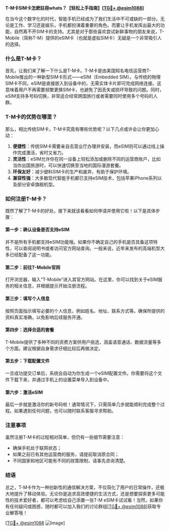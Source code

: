 **T-M卡SIM卡怎麽註冊whats？【轻松上手指南】[[TG💪+ @esim1088](https://t.me/s/esim1088)]**

在当今这个数字化的时代，智能手机已经成为了我们生活中不可或缺的一部分。无论是工作、学习还是娱乐，手机都扮演着重要的角色。而要让手机发挥出最大的功能，自然离不开SIM卡的支持。尤其是对于那些喜欢尝试新鲜事物的朋友来说，T-Mobile（简称T-M）提供的eSIM卡（也就是虚拟SIM卡）无疑是一个非常吸引人的选择。

### 什么是T-M卡？

首先，让我们来了解一下什么是T-M卡。T-M卡是由美国知名电信运营商T-Mobile推出的一种新型SIM卡形式——eSIM（Embedded SIM）。与传统的物理SIM卡不同，eSIM是直接嵌入到设备中的，无需实体卡片即可完成网络连接。这意味着用户不再需要频繁更换SIM卡，也避免了因丢失或损坏导致的问题。同时，eSIM支持多号码切换，非常适合经常跨国旅行或者需要同时使用多个号码的人群。

### T-M卡的优势在哪里？

那么，相比传统SIM卡，T-M卡究竟有哪些优势呢？以下几点或许会让你更加心动：

1. **便捷性**：传统SIM卡需要亲自去营业厅办理并安装，而eSIM则可以通过线上操作完成激活，省时又省力。
2. **灵活性**：eSIM允许你在同一设备上轻松添加或删除不同的运营商账户，比如当你出国旅游时，可以快速切换至当地的国际漫游套餐。
3. **环保友好**：减少塑料SIM卡的生产和废弃，有助于保护环境。
4. **兼容性强**：大多数现代智能手机都已支持eSIM技术，包括苹果iPhone系列以及部分安卓旗舰机型。

### 如何注册T-M卡？

既然了解了T-M卡的好处，接下来就该看看如何申请并使用它啦！以下是具体步骤：

#### 第一步：确认设备是否支持eSIM
并不是所有手机都支持eSIM功能哦。如果你不确定自己的手机是否具备这项特性，可以查阅说明书或者访问官方网站查询。一般来说，近年来发布的高端机型大多已经配备了这一功能。

#### 第二步：前往T-Mobile官网
打开浏览器，输入“T-Mobile”进入其官方网站。在这里，你可以找到关于eSIM服务的相关信息，并根据提示开始注册流程。

#### 第三步：填写个人信息
按照页面指示填写必要的个人信息，例如姓名、地址、联系方式等。确保所提供的资料真实准确，以免影响后续服务开通。

#### 第四步：选择合适的套餐
T-Mobile提供了多种不同的资费方案供用户挑选，涵盖语音通话、数据流量等多个方面。建议根据自身需求仔细比较后再做决定。

#### 第五步：下载配置文件
一旦成功提交订单后，系统会自动为你生成一个eSIM配置文件。你需要将这个文件下载下来，并通过手机上的设置菜单导入到设备中。

#### 第六步：激活eSIM
最后一步就是激活你的新号码啦！通常情况下，只需简单几步就能顺利完成整个过程。如果遇到任何问题，也可以随时联系客服寻求帮助。

### 注意事项

虽然注册T-M卡的过程相对简单，但仍有一些细节需要注意：

- 确保手机处于联网状态；
- 如果之前已有其他运营商的服务，请提前取消原合同；
- 不同国家和地区可能有不同的政策限制，请事先咨询清楚。

### 结语

总之，T-M卡作为一种创新性的通信解决方案，不仅简化了用户的日常操作，还极大地提升了移动体验。无论你是追求高效便捷的生活方式，还是想要探索更多可能性的技术爱好者，都可以考虑给自己添置一张T-M eSIM卡试试看！当然，如果你有任何疑问或困惑，随时都可以加入我们的讨论群组[[TG💪+ @esim1088](https://t.me/s/esim1088)]获取专业解答哦！

[[TG💪+ @esim1088](https://t.me/s/esim1088) ![Image](https://i.postimg.cc/4NQfJmqS/Snipaste-2025-05-13-00-14-12.png)]